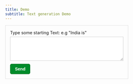 ```yaml
---
title: Demo 
subtitle: Text generation Demo
---
```




<!DOCTYPE html>
<html>
<head>
    <meta name="viewport" content="width=device-width, initial-scale=1.0">
    <link rel="stylesheet" href="https://cdnjs.cloudflare.com/ajax/libs/font-awesome/4.7.0/css/font-awesome.min.css">
    <style>
        *{
            box-sizing: border-box;
        }
        .messageContainer{
            width: 100%;
            border: 1px solid #dddddd;
        }
        .messageForm{
            padding: 15px;
        }
        .messageForm label{
            display: block;
            margin-bottom: 5px;
        }
        .messageForm .messageField{
            display: block;
            width: 100%;
            margin-bottom: 5px;
            height: 80px;
            padding: 10px;
            border: 1px solid #cdcdcd;
        }
        .messageForm .messageField:focus{
            outline: none;
        }
        .messageForm .sendButton{
            padding: 8px 15px;
            background: #008b2a;
            border: 1px solid #016b21;
            color: #ffffff;
            font-weight: bold;
            font-size: 14px;
            border-radius: 5px;
            cursor: pointer;
            display: flex;
        }
        .messageForm .sendButton i{
            display: none;
            margin-right: 5px;
        }
        .messageForm .sendButton:hover, .messageForm .sendButton:hover{
            outline: none;
        }
        .messageForm .error{
            color: red;
            padding-bottom: 5px;
        }
        .messageForm .success{
            background: #d4ffbb;
            color: #000000;
            padding: 5px 10px;
            margin-bottom: 5px;
            display: none;
            border: 1px solid #b5c1af;
        }
    </style>
</head>
<body>
    <div class="messageContainer">
        <div class="messageForm">
            <label>Type some starting Text: e.g "India is"</label>
            <textarea class="messageField" id="message"></textarea>
            <div class="error" id="error"></div>
            <div class="success" id="success"></div>
            <button class="sendButton" id="sendButton" onclick="sendMessage()"><i id="loadingIcon" class="fa fa-spinner fa-spin"></i> <span id="buttonText">Send</span></button>
        </div>
    </div>
    </body>
    <script>
        function sendMessage() {
            let text = document.getElementById('message').value;
            let sendBtn = document.getElementById('buttonText');
            let loadingIcon = document.getElementById('loadingIcon');
            loadingIcon.style.display = 'block';
            sendBtn.innerText = 'Please wait... response takes some 40 seconds as its hosted on a single core machine';
            if(text){
                text = text.trim();
                let xhttp = new XMLHttpRequest();
                const params = {
                    starting_text: text
                }
                xhttp.onreadystatechange = function() {
                    if (this.readyState == 4 && this.status == 200) {
                        let successNode = document.getElementById("success");
                        let responseText = JSON.parse(this.responseText);
                        console.log("responseText: ", responseText);
                        if(responseText.length && responseText[0] && responseText[0].generated_text){
                            successNode.innerHTML = responseText[0].generated_text;
                            successNode.style.display = 'block';
                        }
                        loadingIcon.style.display = 'none';
                        sendBtn.innerText = 'Send';
                    }
                };
                xhttp.open("POST", ` https://sosincapp.com/`, true);
                xhttp.setRequestHeader("Content-Type", "application/json");
                xhttp.send(JSON.stringify(params));
            } else {
                document.getElementById("error").innerHTML = 'Message required.';
            }
        }
    </script>
</html>
